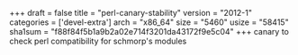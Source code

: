 +++
draft = false
title = "perl-canary-stability"
version = "2012-1"
categories = ['devel-extra']
arch = "x86_64"
size = "5460"
usize = "58415"
sha1sum = "f88f84f5b1a9b2a02e714f3201da43172f9e5c04"
+++
canary to check perl compatibility for schmorp's modules